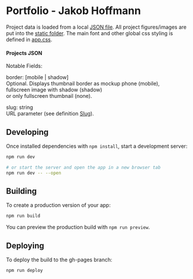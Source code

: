 # Portfolio - Jakob Hoffmann
Project data is loaded from a local [JSON file](src/lib/projects.json).
All project figures/images are put into the [static folder](static/projects).
The main font and other global css styling is defined in [app.css](src/app.css).

#### Projects JSON

Notable Fields:

border: [mobile | shadow] \
Optional. Displays thumbnail border as mockup phone (mobile),\
fullscreen image with shadow (shadow)\
or only fullscreen thumbnail (none).

slug: string\
URL parameter (see definition [Slug](https://developer.mozilla.org/en-US/docs/Glossary/Slug)).

## Developing

Once installed dependencies with `npm install`, start a development server:

```bash
npm run dev

# or start the server and open the app in a new browser tab
npm run dev -- --open
```

## Building

To create a production version of your app:

```bash
npm run build
```

You can preview the production build with `npm run preview`.

## Deploying

To deploy the build to the gh-pages branch:

```bash
npm run deploy
```